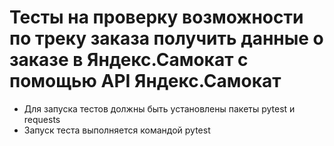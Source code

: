 # Тесты на проверку возможности по треку заказа получить данные о заказе в Яндекс.Самокат с помощью API Яндекс.Самокат
- Для запуска тестов должны быть установлены пакеты pytest и requests
- Запуск теста выполняется командой pytest
